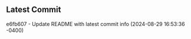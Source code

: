 
## Latest Commit
e6fb607 - Update README with latest commit info (2024-08-29 16:53:36 -0400) <Yunxi-Zhou>
